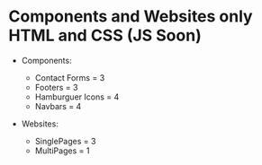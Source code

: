 # Components and Websites only HTML and CSS (JS Soon)

* Components:
	* Contact Forms = 3
	* Footers  = 3
	* Hamburguer Icons = 4
	* Navbars = 4

* Websites: 
	* SinglePages = 3
	* MultiPages = 1
